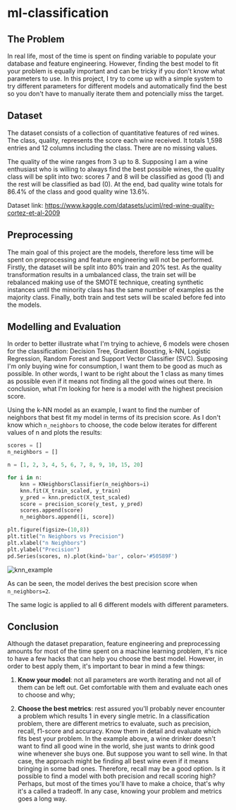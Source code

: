 # ml-classification

## The Problem
In real life, most of the time is spent on finding variable to populate your database and feature engineering. However, finding the best model to fit your problem is equally important and can be tricky if you don't know what parameters to use. In this project, I try to come up with a simple system to try different parameters for different models and automatically find the best so you don't have to manually iterate them and potencially miss the target.

## Dataset
The dataset consists of a collection of quantitative features of red wines. The class, quality, represents the score each wine received. It totals 1,598 entries and 12 columns including the class. There are no missing values.

The quality of the wine ranges from 3 up to 8. Supposing I am a wine enthusiast who is willing to always find the best possible wines, the quality class will be split into two: scores 7 and 8 will be classified as good (1) and the rest will be classified as bad (0). At the end, bad quality wine totals for 86.4% of the class and good quality wine 13.6%.

Dataset link: https://www.kaggle.com/datasets/uciml/red-wine-quality-cortez-et-al-2009


## Preprocessing
The main goal of this project are the models, therefore less time will be spent on preprocessing and feature engineering will not be performed. Firstly, the dataset will be split into 80% train and 20% test. As the quality transformation results in a umbalanced class, the train set will be rebalanced making use of the SMOTE technique, creating synthetic instances until the minority class has the same number of examples as the majority class. Finally, both train and test sets will be scaled before fed into the models.


## Modelling and Evaluation
In order to better illustrate what I'm trying to achieve, 6 models were chosen for the classification: Decision Tree, Gradient Boosting, k-NN, Logistic Regression, Random Forest and Support Vector Classifier (SVC). Supposing I'm only buying wine for consumption, I want them to be good as much as possible. In other words, I want to be right about the 1 class as many times as possible even if it means not finding all the good wines out there. In conclusion, what I'm looking for here is a model with the highest precision score.

Using the k-NN model as an example, I want to find the number of neighbors that best fit my model in terms of its precision score. As I don't know which `n_neighbors` to choose, the code below iterates for different values of n and plots the results:

``` PYTHON
scores = []
n_neighbors = []

n = [1, 2, 3, 4, 5, 6, 7, 8, 9, 10, 15, 20]

for i in n:    
    knn = KNeighborsClassifier(n_neighbors=i)
    knn.fit(X_train_scaled, y_train)
    y_pred = knn.predict(X_test_scaled)
    score = precision_score(y_test, y_pred)
    scores.append(score)
    n_neighbors.append([i, score])

plt.figure(figsize=(10,8))
plt.title("n Neighbors vs Precision")
plt.xlabel("n Neighbors")
plt.ylabel("Precision")
pd.Series(scores, n).plot(kind='bar', color='#50589F')
```

![knn_example](https://github.com/andrepelegrini/ml-classification/issues/1#issue-1291394339)

As can be seen, the model derives the best precision score when `n_neighbors=2`.

The same logic is applied to all 6 different models with different parameters.

## Conclusion
Although the dataset preparation, feature engineering and preprocessing amounts for most of the time spent on a machine learning problem, it's nice to have a few hacks that can help you choose the best model. However, in order to best apply them, it's important to bear in mind a few things:

1. **Know your model**: not all parameters are worth iterating and not all of them can be left out. Get comfortable with them and evaluate each ones to choose and why;

2. **Choose the best metrics**: rest assured you'll probably never encounter a problem which results 1 in every single metric. In a classification problem, there are different metrics to evaluate, such as precision, recall, f1-score and accuracy. Know them in detail and evaluate which fits best your problem. In the example above, a wine drinker doesn't want to find all good wine in the world, she just wants to drink good wine whenever she buys one. But suppose you want to sell wine. In that case, the approach might be finding all best wine even if it means bringing in some bad ones. Therefore, recall may be a good option. Is it possible to find a model with both precision and recall scoring high? Perhaps, but most of the times you'll have to make a choice, that's why it's a called a tradeoff. In any case, knowing your problem and metrics goes a long way.


